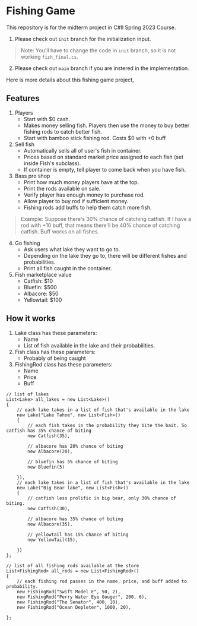 # Fishing Game 

This repository is for the midterm project in C#II Spring 2023 Course. 

1. Please check out `init` branch for the initialization input.
> Note: You'll have to change the code in `init` branch, so it is not working `fish_final.cs`.

2. Please check out `main` branch if you are instered in the implementation.

Here is more details about this fishing game project, 

## Features

1. Players 
    - Start with $0 cash.
    - Makes money selling fish. Players then use the money to buy better fishing rods to catch better fish.
    - Start with bamboo stick fishing rod. Costs $0 with +0 buff
2. Sell fish
    - Automatically sells all of user's fish in container. 
    - Prices based on standard market price assigned to each fish (set inside Fish's subclass).
    - If container is empty, tell player to come back when you have fish.
3. Bass pro shop
    - Print how much money players have at the top.
    - Print the rods available on sale.
    - Verify player has enough money to purchase rod.
    - Allow player to buy rod if sufficient money.
    - Fishing rods add buffs to help them catch more fish. 

> Example: Suppose there's 30% chance of catching catfish. If I have a rod with +10 buff, that means there'll be 40% chance of catching catfish. Buff works on all fishes.

4. Go fishing
    - Ask users what lake they want to go to.
    - Depending on the lake they go to, there will be different fishes and probabilities.
    - Print all fish caught in the container. 
5. Fish marketplace value
    - Catfish: $10
    - Bluefin: $500
    - Albacore: $50
    - Yellowtail: $100

 
## How it works
1. Lake class has these parameters: 
    - Name
    - List of fish available in the lake and their probabilities.
2. Fish class has these parameters:
    - Probably of being caught
3. FishingRod class has these parameters:
    - Name
    - Price
    - Buff
 

```CSHARP
// list of lakes
List<Lake> all_lakes = new List<Lake>()
{
    // each lake takes in a list of fish that's available in the lake
    new Lake("Lake Tahoe", new List<Fish>()
    {
        // each fish takes in the probability they bite the bait. So catfish has 35% chance of biting
        new Catfish(35),

        // albacore has 20% chance of biting
        new Albacore(20),

        // bluefin has 5% chance of biting
        new Bluefin(5)

    }),
    // each lake takes in a list of fish that's available in the lake
    new Lake("Big Bear lake", new List<Fish>()
    {
        // catfish less prolific in big bear, only 30% chance of biting.
        new Catfish(30),

        // albacore has 35% chance of biting
        new Albacore(35),

        // yellowtail has 15% chance of biting
        new YellowTail(15),

    })
};

// list of all fishing rods available at the store
List<FishingRod> all_rods = new List<FishingRod>()
{
    // each fishing rod passes in the name, price, and buff added to probability.
    new FishingRod("Swift Model E", 50, 2),
    new FishingRod("Perry Water Eye Gouger", 200, 6),
    new FishingRod("The Senator", 400, 10),
    new FishingRod("Ocean Depleter", 1000, 20),

};
```